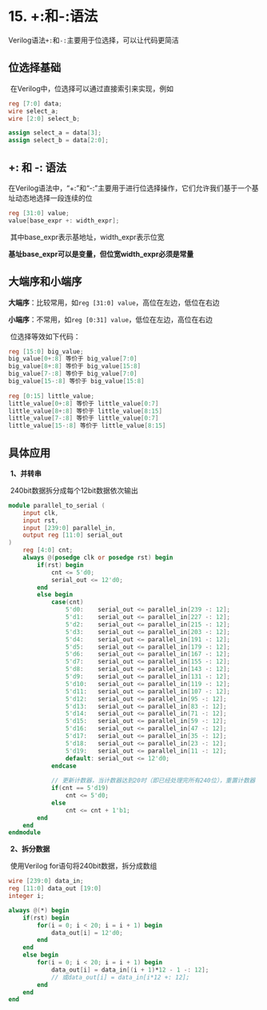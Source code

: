 # 15. +:和-:语法

​	Verilog语法`+:`和`-:`主要用于位选择，可以让代码更简洁



## 位选择基础

​	在Verilog中，位选择可以通过直接索引来实现，例如

```verilog
reg [7:0] data;
wire select_a;
wire [2:0] select_b;

assign select_a = data[3];
assign select_b = data[2:0];
```



## +: 和 -: 语法

​	在Verilog语法中，“+:”和“-:”主要用于进行位选择操作，它们允许我们基于一个基址动态地选择一段连续的位

```verilog
reg [31:0] value;
value[base_expr +: width_expr];
```

​	其中base_expr表示基地址，width_expr表示位宽

​	**基址base_expr可以是变量，但位宽width_expr必须是常量**



## 大端序和小端序

​	**大端序**：比较常用，如`reg [31:0] value`，高位在左边，低位在右边

​	**小端序**：不常用，如`reg [0:31] value`，低位在左边，高位在右边

​	位选择等效如下代码：

```verilog
reg [15:0] big_value;
big_value[0+:8] 等价于 big_value[7:0]
big_value[8+:8] 等价于 big_value[15:8]
big_value[7-:8] 等价于 big_value[7:0]
big_value[15-:8] 等价于 big_value[15:8]
 
reg [0:15] little_value;
little_value[0+:8] 等价于 little_value[0:7]
little_value[8+:8] 等价于 little_value[8:15]
little_value[7-:8] 等价于 little_value[0:7]
little_value[15-:8] 等价于 little_value[8:15]
```



## 具体应用

​	**1、并转串**

​	240bit数据拆分成每个12bit数据依次输出

```verilog
module parallel_to_serial (
	input clk,
    input rst,
    input [239:0] parallel_in,
    output reg [11:0] serial_out
)
    reg [4:0] cnt;
    always @(posedge clk or posedge rst) begin
        if(rst) begin
            cnt <= 5'd0;
            serial_out <= 12'd0;
        end
        else begin
            case(cnt)
                5'd0:    serial_out <= parallel_in[239 -: 12];
                5'd1:    serial_out <= parallel_in[227 -: 12];
                5'd2:    serial_out <= parallel_in[215 -: 12];
                5'd3:    serial_out <= parallel_in[203 -: 12];
                5'd4:    serial_out <= parallel_in[191 -: 12];
                5'd5:    serial_out <= parallel_in[179 -: 12];
                5'd6:    serial_out <= parallel_in[167 -: 12];
                5'd7:    serial_out <= parallel_in[155 -: 12];
                5'd8:    serial_out <= parallel_in[143 -: 12];
                5'd9:    serial_out <= parallel_in[131 -: 12];
                5'd10:   serial_out <= parallel_in[119 -: 12];
                5'd11:   serial_out <= parallel_in[107 -: 12];
                5'd12:   serial_out <= parallel_in[95 -: 12];
                5'd13:   serial_out <= parallel_in[83 -: 12];
                5'd14:   serial_out <= parallel_in[71 -: 12];
                5'd15:   serial_out <= parallel_in[59 -: 12];
                5'd16:   serial_out <= parallel_in[47 -: 12];
                5'd17:   serial_out <= parallel_in[35 -: 12];
                5'd18:   serial_out <= parallel_in[23 -: 12];
                5'd19:   serial_out <= parallel_in[11 -: 12];
                default: serial_out <= 12'd0;
            endcase
            
            // 更新计数器，当计数器达到20时（即已经处理完所有240位），重置计数器
            if(cnt == 5'd19)
                cnt <= 5'd0;
            else
                cnt <= cnt + 1'b1;
        end
    end
endmodule
```

​	**2、拆分数据**

​	使用Verilog for语句将240bit数据，拆分成数组

```verilog
wire [239:0] data_in;
reg [11:0] data_out [19:0]
integer i;

always @(*) begin
    if(rst) begin
        for(i = 0; i < 20; i = i + 1) begin
            data_out[i] = 12'd0;
        end
    end
    else begin
        for(i = 0; i < 20; i = i + 1) begin
            data_out[i] = data_in[(i + 1)*12 - 1 -: 12];
            // 或data_out[i] = data_in[i*12 +: 12];
        end
    end
end
```

